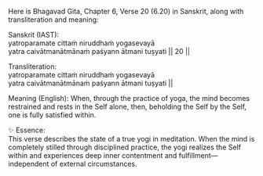 Here is Bhagavad Gita, Chapter 6, Verse 20 (6.20) in Sanskrit, along with transliteration and meaning:

Sanskrit (IAST):   
yatroparamate cittaṁ niruddhaṁ yogasevayā    
yatra caivātmanātmānaṁ paśyann ātmani tuṣyati || 20 ||      

Transliteration:     
yatroparamate cittaṁ niruddhaṁ yogasevayā    
yatra caivātmanātmānaṁ paśyann ātmani tuṣyati ||     

Meaning (English):
When, through the practice of yoga, the mind becomes restrained and rests in the Self alone, then, beholding the Self by the Self, one is fully satisfied within.                

✨ Essence:      
This verse describes the state of a true yogi in meditation. When the mind is completely stilled through disciplined practice, the yogi realizes the Self within and experiences deep inner contentment and fulfillment—independent of external circumstances.
